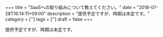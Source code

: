 +++
title = "SaaSへの取り組みについて教えてください。"
date = "2018-07-28T16:14:11+09:00"
description = "提供予定ですが、時期は未定です。"
category = ['']
tags = ['']
draft = false
+++

提供予定ですが、時期は未定です。
